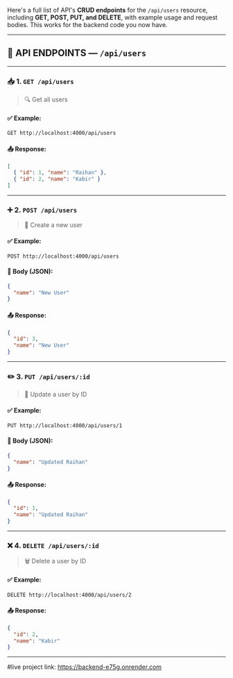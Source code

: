 
Here's a full list of API's **CRUD endpoints** for the `/api/users` resource, including **GET, POST, PUT, and DELETE**, with example usage and request bodies. This works for the backend code you now have.

---

## 🧩 API ENDPOINTS — `/api/users`

---

### 📥 1. `GET /api/users`
> 🔍 Get all users

#### ✅ Example:
```http
GET http://localhost:4000/api/users
```

#### 📤 Response:
```json
[
  { "id": 1, "name": "Raihan" },
  { "id": 2, "name": "Kabir" }
]
```

---

### ➕ 2. `POST /api/users`
> 📝 Create a new user

#### ✅ Example:
```http
POST http://localhost:4000/api/users
```

#### 📩 Body (JSON):
```json
{
  "name": "New User"
}
```

#### 📤 Response:
```json
{
  "id": 3,
  "name": "New User"
}
```

---

### ✏️ 3. `PUT /api/users/:id`
> 🔄 Update a user by ID

#### ✅ Example:
```http
PUT http://localhost:4000/api/users/1
```

#### 📩 Body (JSON):
```json
{
  "name": "Updated Raihan"
}
```

#### 📤 Response:
```json
{
  "id": 1,
  "name": "Updated Raihan"
}
```

---

### ❌ 4. `DELETE /api/users/:id`
> 🗑️ Delete a user by ID

#### ✅ Example:
```http
DELETE http://localhost:4000/api/users/2
```

#### 📤 Response:
```json
{
  "id": 2,
  "name": "Kabir"
}
```

---


#live project link: https://backend-e75g.onrender.com
